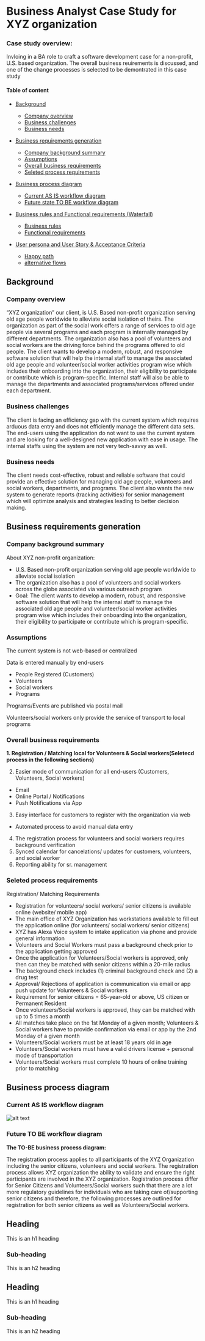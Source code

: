 # Business Analyst Case Study for XYZ organization

### Case study overview: 
Invloing in a BA role to craft a software development case for a non-profit, U.S. based organization.
The overall business reuirements is discussed, and one of the change processes is selected to be demontrated in this case study
#### Table of content

- [Background](#background)
  * [Company overview](#company-overview)
  * [Business challenges](#business-challenges)
  * [Business needs](#business-needs)
    
- [Business requirements generation](#business-requirements-generation)
  * [Company background summary](#company-background-summary)
  * [Assumptions](#assumptions)
  * [Overall business requirements](#overall-business-requirements)
  * [Seleted process requirements](#seleted-process-requirements)
   
- [Business process diagram](#business-process-diagram)
  * [Current AS IS workflow diagram](#current-as-is-workflow-diagram)
  * [Future state TO BE workflow diagram](#future-state-to-be-workflow-diagram)

- [Business rules and Functional requirements (Waterfall)](#heading-3)
  * [Business rules](#sub-heading-3)
  * [Functional requirements](#sub-heading-3)

- [User persona and User Story & Acceptance Criteria](#heading-4)
  * [Happy path](#sub-heading-4)
  * [alternative flows](#sub-heading-4)
   



<!-- toc -->

## Background


### Company overview

“XYZ organization” our client, is U.S. Based non-profit organization serving old age people worldwide to alleviate social isolation of theirs. The organization as part of the social work offers a range of services to old age people via several programs and each program is internally managed by different departments. The organization also has a pool of volunteers and social workers are the driving force behind the programs offered to old people. The client wants to develop a modern, robust, and responsive software solution that will help the internal staff to manage the associated old age people and volunteer/social worker activities program wise which includes their onboarding into the organization, their eligibility to participate or contribute which is program-specific. Internal staff will also be able to manage the departments and associated programs/services offered under each department.

### Business challenges

The client is facing an efficiency gap with the current system which requires arduous data entry and does not efficiently manage the different data sets. The end-users using the application do not want to use the current system and are looking for a well-designed new application with ease in usage. The internal staffs using the system are not very tech-savvy as well.  

### Business needs

The client needs cost-effective, robust and reliable software that could provide an effective solution for managing old age people, volunteers and social workers, departments, and programs. The client also wants the new system to generate reports (tracking activities) for senior management which will optimize analysis and strategies leading to better decision making.



## Business requirements generation


### Company background summary

About XYZ non-profit organization:

- U.S. Based non-profit organization serving old age people worldwide to alleviate social isolation
- The organization also has a pool of volunteers and social workers across the globe associated via various outreach program
- Goal:  The client wants to develop a modern, robust, and responsive software solution that will help the internal staff to manage the associated old age people and volunteer/social worker activities program wise which includes their onboarding into the organization, their eligibility to participate or contribute which is program-specific.

### Assumptions

The current system is not web-based or centralized

Data is entered manually by end-users 

- People Registered (Customers)
- Volunteers
- Social workers
- Programs

Programs/Events are published via postal mail

Volunteers/social workers only provide the service of transport to local programs

### Overall business requirements

**1. Registration / Matching local for Volunteers & Social workers(Seletecd process in the following sections)**

2. Easier mode of communication for all end-users (Customers, Volunteers, Social workers)
- Email
- Online Portal / Notifications
- Push Notifications  via App
3. Easy interface for customers to register with the organization via web
- Automated process to avoid manual data entry
4. The registration process for volunteers and social workers requires background verification 
5. Synced calendar for cancelations/ updates for customers, volunteers, and social worker 
6. Reporting ability for sr. management

### Seleted process requirements
Registration/ Matching Requirements 

- Registration for volunteers/ social workers/ senior citizens is available online (website/ mobile app)
- The main office of XYZ Organization has workstations available to fill out the application online (for volunteers/ social workers/ senior citizens)
- XYZ has Alexa Voice system to intake application via phone and provide general information
- Volunteers and Social Workers must pass a background check prior to the application getting approved
- Once the application for Volunteers/Social workers is approved, only then can they be matched with senior citizens within a 20-mile radius
- The background check includes (1) criminal background check and (2) a drug test
- Approval/ Rejections of application is communication via email or app push update for Volunteers & Social workers
- Requirement for senior citizens = 65-year-old or above, US citizen or Permanent Resident
- Once volunteers/Social workers is approved, they can be matched with up to 5 times a month
- All matches take place on the 1st Monday of a given month; Volunteers & Social workers have to provide confirmation via email or app by the 2nd Monday of a given month
- Volunteers/Social workers must be at least 18 years old in age
- Volunteers/Social workers must have a valid drivers license + personal mode of transportation
- Volunteers/Social workers must complete 10 hours of online training prior to matching


## Business process diagram


### Current AS IS workflow diagram
![alt text](https://github.com/yoyoyang91/Business-Analyst-Case-Study-for-XYZ-organization/blob/main/business%20process%20diagram%20folder/AS-IS%20workflow%20diagram.png?raw=true)

### Future TO BE workflow diagram
**The TO-BE business process diagram:**

The registration process applies to all participants of the XYZ Organization including the senior citizens, volunteers and social workers. The registration process allows XYZ organization the ability to validate and ensure the right participants are involved in the XYZ organization. Registration process differ for Senior Citizens and Volunteers/Social workers such that there are a lot more regulatory guidelines for individuals who are taking care of/supporting senior citizens and therefore, the following processes are outlined for registration for both senior citizens as well as Volunteers/Social workers.


## Heading

This is an h1 heading

### Sub-heading

This is an h2 heading

## Heading

This is an h1 heading

### Sub-heading

This is an h2 heading


